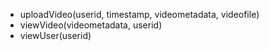- uploadVideo(userid, timestamp, videometadata, videofile)
- viewVideo(videometadata, userid)
- viewUser(userid)